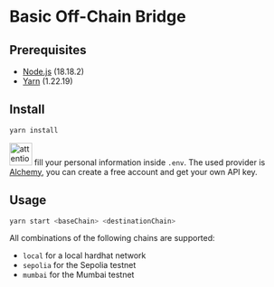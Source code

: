 # Basic Off-Chain Bridge


## Prerequisites

* [Node.js](https://nodejs.org/en/) (18.18.2)
* [Yarn](https://yarnpkg.com/) (1.22.19)

## Install

```bash
yarn install
```
<img src="https://gitlab-edu.supsi.ch/dti-isin/giuliano.gremlich/progetti_master/2023_2024/manuele-nolli/aa-interoperability/uploads/7247c41762af1229ee0f92b6e0d5573f/attention.png" alt="attention image" width="40" height="auto"> fill your personal information inside `.env`. The used provider is [Alchemy](https://www.alchemy.com/), you can create a free account and get your own API key.

## Usage

```bash
yarn start <baseChain> <destinationChain>
```

All combinations of the following chains are supported:
* `local` for a local hardhat network
* `sepolia` for the Sepolia testnet
* `mumbai` for the Mumbai testnet